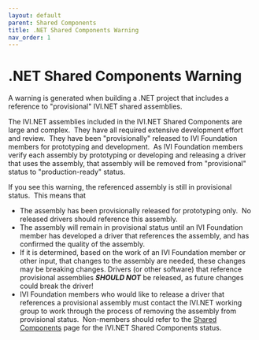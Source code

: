 ```yaml
---
layout: default
parent: Shared Components
title: .NET Shared Components Warning
nav_order: 1
---
```

# .NET Shared Components Warning

A warning is generated when building a .NET project
that includes a reference to "provisional" IVI.NET shared
assemblies.

The IVI.NET assemblies included in the IVI.NET Shared
Components are large and complex.  They have all required extensive
development effort and review.  They have been "provisionally" released
to IVI Foundation members for prototyping and development.  As IVI
Foundation members verify each assembly by prototyping or developing and
releasing a driver that uses the assembly, that assembly will be removed
from "provisional" status to "production-ready" status.

If you see this warning, the referenced assembly is
still in provisional status.  This means that

- The assembly has been provisionally released for
  prototyping only.  No released drivers should reference this
  assembly.
- The assembly will remain in provisional status
  until an IVI Foundation member has developed a driver that
  references the assembly, and has confirmed the quality of the
  assembly.
- If it is determined, based on the work of an IVI
  Foundation member or other input, that changes to the assembly are
  needed, these changes may be breaking changes.
  Drivers (or other software)
  that reference provisional assemblies
  ***SHOULD NOT*** be released,
  as future changes could break the driver\!
- IVI Foundation members who would like to release
  a driver that references a provisional assembly must contact the
  IVI.NET working group to work through the process of removing the
  assembly from provisional status.  Non-members should refer to the
  [Shared Components](Default.html) page for the IVI.NET Shared Components status.
